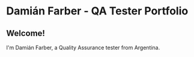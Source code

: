 # Damián Farber - QA Tester Portfolio
## Welcome!
I'm Damián Farber, a Quality Assurance tester from Argentina. 
